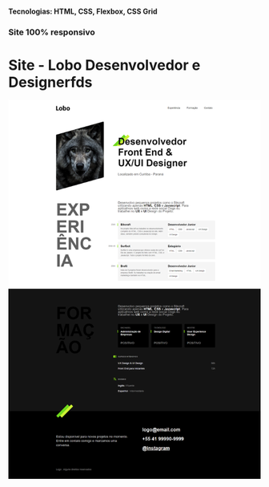 <h4>Tecnologias: HTML, CSS, Flexbox, CSS Grid</h4>
<h3>Site 100% responsivo</h3>

# Site - Lobo Desenvolvedor e Designerfds
<img src="https://github.com/dieegobs/Lobo---Desenvolvedor-e-Designer/blob/main/img/lobo.png?raw=true"/>





































































